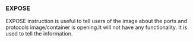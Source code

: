 ### EXPOSE
EXPOSE instruction is useful to tell users of the image about the ports and protocols image/container is opening.It will not have any functionality. It is used to tell the information. 